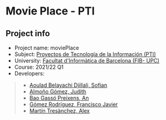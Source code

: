# Movie Place - PTI

## Project info

- Project name: moviePlace
- Subject: [Proyectos de Tecnología de la Información (PTI)](https://www.fib.upc.edu/ca/estudis/graus/grau-en-enginyeria-informatica/pla-destudis/assignatures/PTI)
- University: [Facultat d'Informàtica de Barcelona (FIB- UPC)](http://www.fib.upc.edu/)
- Course: 2021/22 Q1
- Developers:
> - [Aoulad Belayachi Djillali, Sofian](mailto:sofian.aoulad.belayachi@estudiantat.upc.edu)
> - [Almoño Gómez, Judith](mailto:judith.almono@estudiantat.upc.edu)
> - [Bao Gassó Preixens, An](mailto:an.bao.gasso@estudiantat.upc.edu)
> - [Gómez Rodríguez, Francisco Javier](mailto:francisco.javier.gomez.rodrigu@estudiantat.upc.edu)
> - [Martín Tresànchez, Alex](mailto:alex.martin.tresanchez@estudiantat.upc.edu)
